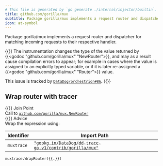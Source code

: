 ```yaml
---
# This file is generated by `go generate ./internal/injector/builtin`. DO NOT EDIT.
title: github.com/gorilla/mux
subtitle: Package gorilla/mux implements a request router and dispatcher for matching incoming requests to their respective handler.
icon: at-symbol
---
```



Package gorilla/mux implements a request router and dispatcher for matching incoming requests to their respective handler.

{{<callout type="warning">}}
  The instrumentation changes the type of the value returned by {{<godoc "github.com/gorilla/mux" "NewRouter">}}, and
may as a result cause compilation errors to appear; for example in cases where the value is assigned to an
explicitly typed variable, or if it is later re-assigned a {{<godoc "github.com/gorilla/mux" "Router">}} value.

This issue is tracked by [`DataDog/orchestrion#86`](https://github.com/DataDog/orchestrion/issues/86).
{{</callout>}}


## Wrap router with tracer

<div class="hextra-cards hx-mt-4 hx-gap-4 hx-grid" style="--hextra-cards-grid-cols: 1;">
  <div class="hextra-card hx-group hx-flex hx-flex-col hx-justify-start hx-overflow-hidden hx-rounded-lg hx-border hx-border-gray-200 hx-text-current hx-no-underline dark:hx-shadow-none hover:hx-shadow-gray-100 dark:hover:hx-shadow-none hx-shadow-gray-100 active:hx-shadow-sm active:hx-shadow-gray-200 hx-transition-all hx-duration-200">
    <div>
      <span class="hextra-card-icon hx-flex hx-font-semibold hx-items-start hx-gap-2 hx-p-4 hx-text-gray-700 hover:hx-text-gray-900 dark:hx-text-neutral-200 dark:hover:hx-text-neutral-50">
        {{<iconSVG "search-circle">}} Join Point
      </span>
      <div class="hextra-card-subtitle hx-font-normal hx-px-4 hx-mb-4 hx-mt-2">Call to <a href="https://pkg.go.dev/github.com/gorilla/mux#NewRouter" target="_blank" rel="noopener"><code>github.com/gorilla/mux.NewRouter</code></a></div>
    </div>
    <div class="hx-border-t">
      <span class="hextra-card-icon hx-flex hx-font-semibold hx-items-start hx-gap-2 hx-p-4 hx-text-gray-700 hover:hx-text-gray-900 dark:hx-text-neutral-200 dark:hover:hx-text-neutral-50">
        {{<iconSVG "chip">}} Advice
      </span>
      <div class="hextra-card-subtitle hx-font-normal hx-px-4 hx-mb-4 hx-mt-2">Wrap the expression using: 

Identifier | Import Path
---|---
<code>muxtrace</code>|<a href="http://pkg.go.dev/gopkg.in/DataDog/dd-trace-go.v1/contrib/gorilla/mux" target="_blank" rel="noopener"><code>"gopkg.in/DataDog/dd-trace-go.v1/contrib/gorilla/mux"</code></a>


```go-template
muxtrace.WrapRouter({{.}})
```

</div>
    </div>
  </div>
</div>

